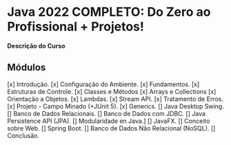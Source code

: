 # Java 2022 COMPLETO: Do Zero ao Profissional + Projetos!

**Descrição do Curso**

## Módulos
[x] Introdução.
[x] Configuração do Ambiente.
[x] Fundamentos.
[x] Estruturas de Controle.
[x] Classes e Métodos
[x] Arrays e Collections
[x] Orientação a Objetos.
[x] Lambdas.
[x] Stream API.
[x] Tratamento de Erros.
[x] Projeto - Campo Minado (+JUnit 5).
[x] Generics.
[] Java Desktop Swing.
[] Banco de Dados Relacionais.
[] Banco de Dados com JDBC.
[] Java Persistence API (JPA).
[] Modularidade en Java.]
[] JavaFX.
[] Conceito sobre Web.
[] Spring Boot.
[] Banco de Dados Não Relacional (NoSQL).
[] Conclusão.

